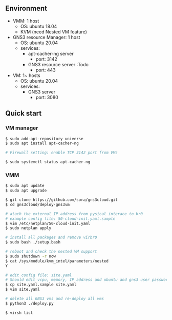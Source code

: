 ## Environment

* VMM: 1 host
  - OS: ubuntu 18.04
  - KVM (need Nested VM feature)
* GNS3 resource Manager: 1 host
  - OS: ubuntu 20.04
  - services:
    - apt-cacher-ng server
      - port: 3142
    - GNS3 resource server :Todo
      - port: 443
* VM: 1~ hosts
  - OS: ubuntu 20.04
  - services:
    - GNS3 server
      - port: 3080

## Quick start

### VM manager

```bash
$ sudo add-apt-repository universe
$ sudo apt install apt-cacher-ng

# Firewall setting: enable TCP 3142 port from VMs

$ sudo systemctl status apt-cacher-ng
```

### VMM

```bash
$ sudo apt update
$ sudo apt upgrade

$ git clone https://github.com/sora/gns3cloud.git
$ cd gns3cloud/deploy-gns3vm

# atach the external IP address from pysical interace to br0
# example config file: 50-cloud-init.yaml.sample
$ vim /etc/netplan/50-cloud-init.yaml
$ sudo netplan apply

# install all packages and remove virbr0
$ sudo bash ./setup.bash

# reboot and check the nested VM support
$ sudo shutdown -r now
$ cat /sys/module/kvm_intel/parameters/nested
Y

# edit config file: site.yaml
# Should edit vcpu, memory, IP address and ubuntu and gns3 user password
$ cp site.yaml.sample site.yaml
$ vim site.yaml

# delete all GNS3 vms and re-deploy all vms
$ python3 ./deploy.py

$ virsh list
```

